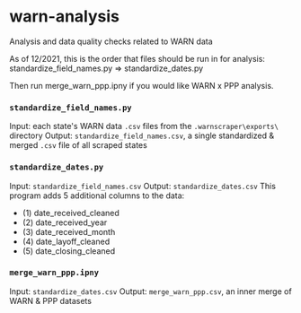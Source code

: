 # warn-analysis
Analysis and data quality checks related to WARN data

As of 12/2021, this is the order that files should be run in for analysis: standardize_field_names.py => standardize_dates.py

Then run merge_warn_ppp.ipny if you would like WARN x PPP analysis.

### `standardize_field_names.py`
Input: each state's WARN data `.csv` files from the `.warnscraper\exports\` directory
Output: `standardize_field_names.csv`, a single standardized & merged `.csv` file of all scraped states

### `standardize_dates.py`
Input: `standardize_field_names.csv`
Output: `standardize_dates.csv`
This program adds 5 additional columns to the data: 
+ (1) date_received_cleaned
+ (2) date_received_year
+ (3) date_received_month
+ (4) date_layoff_cleaned
+ (5) date_closing_cleaned

### `merge_warn_ppp.ipny`
Input: `standardize_dates.csv`
Output: `merge_warn_ppp.csv`, an inner merge of WARN & PPP datasets

